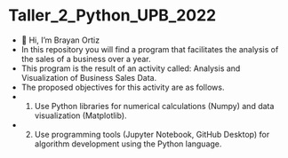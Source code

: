 # Taller_2_Python_UPB_2022
- 👋 Hi, I’m Brayan Ortiz
- In this repository you will find a program that facilitates the analysis of the sales of a business over a year.
- This program is the result of an activity called: Analysis and Visualization of Business Sales Data.
- The proposed objectives for this activity are as follows.
- 1) Use Python libraries for numerical calculations (Numpy) and data visualization (Matplotlib).
- 2) Use programming tools (Jupyter Notebook, GitHub Desktop) for algorithm development using the Python language.
